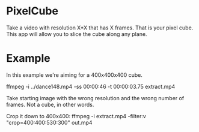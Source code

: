 # PixelCube

Take a video with resolution X*X that has X frames. That is your pixel cube. This app will allow you to slice the cube along any plane.

# Example

In this example we're aiming for a 400x400x400 cube.

ffmpeg -i ../dance148.mp4  -ss 00:00:46 -t 00:00:03.75  extract.mp4

Take starting image with the wrong resolution and the wrong number of frames. Not a cube, in other words.

Crop it down to 400x400:
    ffmpeg -i extract.mp4 -filter:v "crop=400:400:530:300" out.mp4

